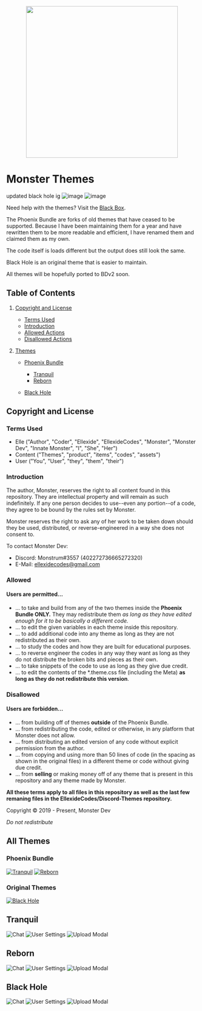 <p align="center">
   <img src="http://i.picpar.com/tBpd.png" height="400px">
</p>

# Monster Themes

updated black hole ig
![image](https://user-images.githubusercontent.com/48881569/207442354-110f8db1-9d4f-400a-aed5-1d3f3978713f.png)
![image](https://user-images.githubusercontent.com/48881569/207442448-8373e83e-aa92-48de-be54-ab575420b107.png)

Need help with the themes? Visit the [Black Box](https://discord.gg/TeRQEPb).

The Phoenix Bundle are forks of old themes that have ceased to be supported. Because I have been maintaining them for a year and have rewritten them to be more readable and efficient, I have renamed them and claimed them as my own.

The code itself is loads different but the output does still look the same.

Black Hole is an original theme that is easier to maintain.

All themes will be hopefully ported to BDv2 soon.

## Table of Contents
1. [Copyright and License](#copyright-and-license)
   
    + [Terms Used](#terms-used)
    + [Introduction](#introduction)
    + [Allowed Actions](#allowed)
    + [Disallowed Actions](#disallowed)

2. [Themes](#all-themes)

    + [Phoenix Bundle](#phoenix-bundle)
  
        + [Tranquil](#tranquil)
        + [Reborn](#reborn)

    + [Black Hole](#black-hole)

## Copyright and License
### Terms Used
- Elle ("Author", "Coder", "Ellexide", "EllexideCodes", "Monster", "Monster Dev", "Innate Monster", "I", "She", "Her")
- Content ("Themes", "product", "items", "codes", "assets")
- User ("You", "User", "they", "them", "their")

### Introduction
The author, Monster, reserves the right to all content found in this repository. They are intellectual property and will remain as such indefinitely. If any one person decides to use--even any portion--of a code, they agree to be bound by the rules set by Monster.

Monster reserves the right to ask any of her work to be taken down should they be used, distributed, or reverse-engineered in a way she does not consent to.

To contact Monster Dev:

+ Discord: Monstrum#3557 (402272736665272320)
+ E-Mail: ellexidecodes@gmail.com

### Allowed
#### Users are permitted...
- ... to take and build from any of the two themes inside the **Phoenix Bundle ONLY.** They may redistribute them *as long as they have edited enough for it to be basically a different code.*
- ... to edit the given variables in each theme inside this repository.
- ... to add additional code into any theme as long as they are not redistributed as their own.
- ... to study the codes and how they are built for educational purposes.
- ... to reverse engineer the codes in any way they want as long as they do not distribute the broken bits and pieces as their own.
- ... to take snippets of the code to use as long as they give due credit.
- ... to edit the contents of the *.theme.css file (including the Meta) **as long as they do not redistribute this version**.

### Disallowed
#### Users are forbidden...
- ... from building off of themes **outside** of the Phoenix Bundle.
- ... from redistributing the code, edited or otherwise, in any platform that Monster does not allow.
- ... from distributing an edited version of any code without explicit permission from the author.
- ... from copying and using more than 50 lines of code (in the spacing as shown in the original files) in a different theme or code without giving due credit.
- ... from **selling** or making money off of any theme that is present in this repository and any theme made by Monster.

**All these terms apply to all files in this repository as well as the last few remaning files in the EllexideCodes/Discord-Themes repository.**

Copyright © 2019 - Present, Monster Dev

*Do not redistribute*


## All Themes
### Phoenix Bundle
[![Tranquil](https://i.imgur.com/ipOmRMV.jpg)](#tranquil)
[![Reborn](https://i.imgur.com/FRZxEig.png)](#reborn)

### Original Themes
[![Black Hole](https://i.imgur.com/UgUXLan.jpg)](#black-hole)

## Tranquil
![Chat](https://i.imgur.com/4EvvDc8.png)
![User Settings](https://i.imgur.com/b0l0uir.png)
![Upload Modal](https://i.imgur.com/O8gNXd9.png)

## Reborn
![Chat](https://i.imgur.com/09CcRBF.jpg)
![User Settings](https://i.imgur.com/sVBauqL.jpg)
![Upload Modal](https://i.imgur.com/cEQaiew.png)

## Black Hole
![Chat](https://i.imgur.com/sLnMnBp.png)
![User Settings](https://i.imgur.com/s41A0Ux.png)
![Upload Modal](https://i.imgur.com/L8JamP6.png)
